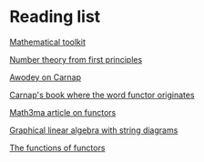 Reading list
===

[Mathematical toolkit](https://www.youtube.com/watch?v=8j9AF2cfmFo&list=PLk-BCMYCWSzW-nPNnw19Y6oQJnvaAcp1I)

[Number theory from first principles](https://explained-from-first-principles.com/number-theory/)

[Awodey on Carnap](https://www.youtube.com/watch?v=alLgEf0uVkg&t=111s)

[Carnap's book where the word functor originates](https://ia601205.us.archive.org/22/items/in.ernet.dli.2015.136409/2015.136409.The-Logical-Syntax-Of-Language.pdf)

[Math3ma article on functors](https://www.math3ma.com/blog/what-is-a-functor-part-1)

[Graphical linear algebra with string diagrams](https://graphicallinearalgebra.net/2015/04/26/adding-part-1-and-mr-fibonacci/)


[The functions of functors](https://www.lifeoflevi.com/)
